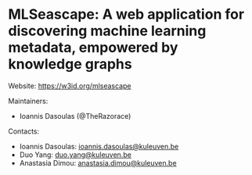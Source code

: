 # MLSeascape: A web application for discovering machine learning metadata, empowered by knowledge graphs

Website:
https://w3id.org/mlseascape

Maintainers:
- Ioannis Dasoulas (@TheRazorace)

Contacts:
- Ioannis Dasoulas: ioannis.dasoulas@kuleuven.be
- Duo Yang: duo.yang@kuleuven.be
- Anastasia Dimou: anastasia.dimou@kuleuven.be

